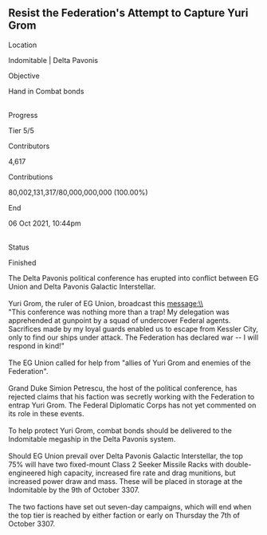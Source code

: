## Resist the Federation\'s Attempt to Capture Yuri Grom

Location

Indomitable \| Delta Pavonis

Objective

Hand in Combat bonds

\
Progress

Tier 5/5

Contributors

4,617

Contributions

80,002,131,317/80,000,000,000 (100.00%)

End

06 Oct 2021, 10:44pm

\
Status

Finished

The Delta Pavonis political conference has erupted into conflict between
EG Union and Delta Pavonis Galactic Interstellar.\
\
Yuri Grom, the ruler of EG Union, broadcast this
[message:\\\\](message:\\)\
\"This conference was nothing more than a trap! My delegation was
apprehended at gunpoint by a squad of undercover Federal agents.
Sacrifices made by my loyal guards enabled us to escape from Kessler
City, only to find our ships under attack. The Federation has declared
war -- I will respond in kind!\"\
\
The EG Union called for help from \"allies of Yuri Grom and enemies of
the Federation\".\
\
Grand Duke Simion Petrescu, the host of the political conference, has
rejected claims that his faction was secretly working with the
Federation to entrap Yuri Grom. The Federal Diplomatic Corps has not yet
commented on its role in these events.\
\
To help protect Yuri Grom, combat bonds should be delivered to the
Indomitable megaship in the Delta Pavonis system.\
\
Should EG Union prevail over Delta Pavonis Galactic Interstellar, the
top 75% will have two fixed-mount Class 2 Seeker Missile Racks with
double-engineered high capacity, increased fire rate and drag munitions,
but increased power draw and mass. These will be placed in storage at
the Indomitable by the 9th of October 3307.\
\
The two factions have set out seven-day campaigns, which will end when
the top tier is reached by either faction or early on Thursday the 7th
of October 3307.
